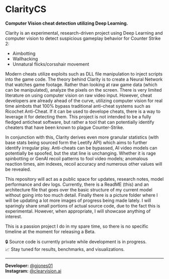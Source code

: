 # ClarityCS
**Computer Vision cheat detection utilizing Deep Learning.**

Clarity is an experimental, research-driven project using Deep Learning and computer vision to detect suspicious gameplay behavior for Counter Strike 2:
- Aimbotting
- Wallhacking
- Unnatural flicks/corsshair movement

Modern cheats utilize exploits such as DLL file manipulation to inject scripts into the game code. The theory behind Clarity is to create a Neural Network that watches game footage. Rather than looking at raw game data (which can be manipulated), analyze the pixels on the screen. There is very limited literature on using computer vision on raw video input. However, cheat developers are already ahead of the curve, utilizing computer vision for real time aimbots that 100% bypass traditional anti-cheat systems such as Ricochet Anti-Cheat. If it can be used to develope cheats, there is a way to leverage it for detecting them. This project is not intended to be a fully fledged anticheat software, but rather a tool that can potentially identify cheaters that have been known to plague Counter-Strike.

In conjunction with this, Clarity derives even more granular statistics (with base stats being sourced form the Leetify API) which aims to further identify irregular play. Anti-cheats can be bypassed, AI video models can potentially be spoofed, but the stat line is unchanging. Whether it is rage spinbotting or GenAI recoil patterns to fool video models; anomalous reaction times, aim indexes, recoil accuracy and numerous other values will be revealed.

This repository will act as a public space for updates, research notes, model performance and dev logs. Currently, there is a ReadME (this) and an architecture file that goes over the basic structure of my current model without going into too much detail. Finally there is a picture folder where I will be updating a lot more images of progress being made lately. I will sparingly share small portions of actual source code, due to the fact this is experimental. However, when appropriate, I will showcase anything of interest. 

This is a passion project I do in my spare time, so there is no specific timeline at the moment for releasing a Beta.

🔒 Source code is currently private while development is in progress.  
📈 Stay tuned for results, benchmarks, and visualizations.

---
**Developer:** [@gjones01](https://github.com/gjones01)  
**Instagram:** [@clearvision.ai](https://instagram.com/clearvision.ai) 



